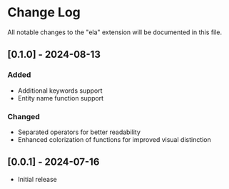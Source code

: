 # Change Log

All notable changes to the "ela" extension will be documented in this file.

## [0.1.0] - 2024-08-13

### Added

- Additional keywords support
- Entity name function support

### Changed

- Separated operators for better readability
- Enhanced colorization of functions for improved visual distinction

## [0.0.1] - 2024-07-16

- Initial release
